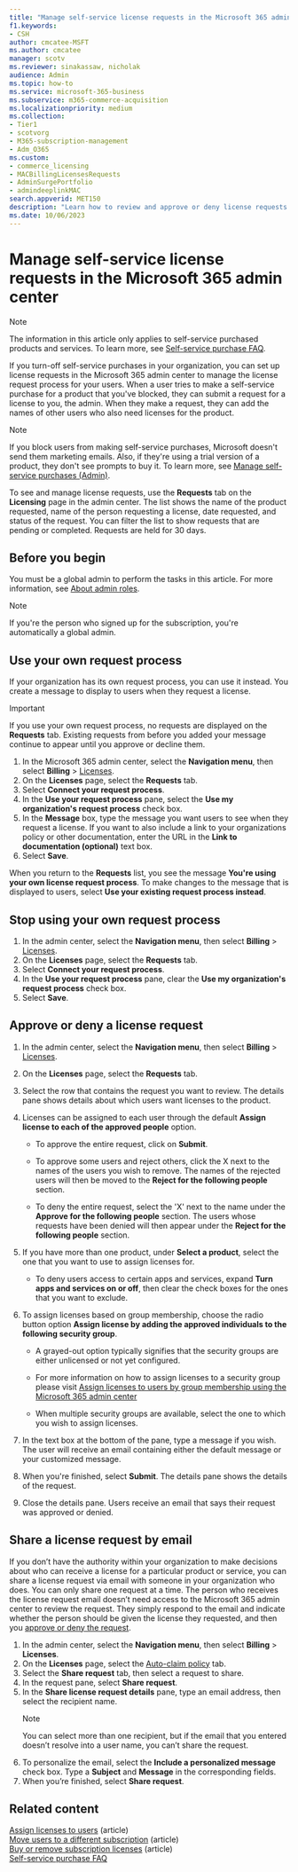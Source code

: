```yaml
---
title: "Manage self-service license requests in the Microsoft 365 admin center"
f1.keywords:
- CSH
author: cmcatee-MSFT
ms.author: cmcatee
manager: scotv
ms.reviewer: sinakassaw, nicholak
audience: Admin
ms.topic: how-to
ms.service: microsoft-365-business
ms.subservice: m365-commerce-acquisition
ms.localizationpriority: medium
ms.collection: 
- Tier1
- scotvorg
- M365-subscription-management
- Adm_O365
ms.custom: 
- commerce_licensing
- MACBillingLicensesRequests
- AdminSurgePortfolio
- admindeeplinkMAC
search.appverid: MET150
description: "Learn how to review and approve or deny license requests for products and services from users in the Microsoft 365 admin center."
ms.date: 10/06/2023
---
```


# Manage self-service license requests in the Microsoft 365 admin center

> [!NOTE]
> The information in this article only applies to self-service purchased products and services. To learn more, see [Self-service purchase FAQ](../subscriptions/self-service-purchase-faq.yml).

If you turn-off self-service purchases in your organization, you can set up license requests in the Microsoft 365 admin center to manage the license request process for your users. When a user tries to make a self-service purchase for a product that you've blocked, they can submit a request for a license to you, the admin. When they make a request, they can add the names of other users who also need licenses for the product.

> [!NOTE]
> If you block users from making self-service purchases, Microsoft doesn't send them marketing emails. Also, if they're using a trial version of a product, they don't see prompts to buy it. To learn more, see [Manage self-service purchases (Admin)](../subscriptions/manage-self-service-purchases-admins.md).

To see and manage license requests, use the **Requests** tab on the **Licensing** page in the admin center. The list shows the name of the product requested, name of the person requesting a license, date requested, and status of the request. You can filter the list to show requests that are pending or completed. Requests are held for 30 days.

## Before you begin

You must be a global admin to perform the tasks in this article. For more information, see [About admin roles](../../admin/add-users/about-admin-roles.md).

> [!NOTE]
> If you're the person who signed up for the subscription, you're automatically a global admin.

## Use your own request process

If your organization has its own request process, you can use it instead. You create a message to display to users when they request a license.

> [!IMPORTANT]
> If you use your own request process, no requests are displayed on the **Requests** tab. Existing requests from before you added your message continue to appear until you approve or decline them.

1. In the Microsoft 365 admin center, select the **Navigation menu**, then select **Billing** > <a href="https://go.microsoft.com/fwlink/p/?linkid=842264" target="_blank">Licenses</a>.
2. On the **Licenses** page, select the **Requests** tab.
1. Select **Connect your request process**.
4. In the **Use your request process** pane, select the **Use my organization's request process** check box.
5. In the **Message** box, type the message you want users to see when they request a license. If you want to also include a link to your organizations policy or other documentation, enter the URL in the **Link to documentation (optional)** text box.
6. Select **Save**.

When you return to the **Requests** list, you see the message **You're using your own license request process**. To make changes to the message that is displayed to users, select **Use your existing request process instead**.

## Stop using your own request process

1. In the admin center, select the **Navigation menu**, then select **Billing** > <a href="https://go.microsoft.com/fwlink/p/?linkid=842264" target="_blank">Licenses</a>.
2. On the **Licenses** page, select the **Requests** tab.
1. Select **Connect your request process**.
4. In the **Use your request process** pane, clear the **Use my organization's request process** check box.
5. Select **Save**.

## Approve or deny a license request

1. In the admin center, select the **Navigation menu**, then select **Billing** > <a href="https://go.microsoft.com/fwlink/p/?linkid=842264" target="_blank">Licenses</a>.
2. On the **Licenses** page, select the **Requests** tab.
1. Select the row that contains the request you want to review. The details pane shows details about which users want licenses to the product.
1. Licenses can be assigned to each user through the default **Assign license to each of the approved people** option.

   - To approve the entire request, click on **Submit**.
   - To approve some users and reject others, click the X next to the names of the users you wish to remove. The names of the rejected users will then be moved to the **Reject for the following people** section.
      
   - To deny the entire request, select the 'X' next to the name under the **Approve for the following people** section. The users whose requests have been denied will then appear under the **Reject for the following people** section.
5. If you have more than one product, under **Select a product**, select the one that you want to use to assign licenses for.
   - To deny users access to certain apps and services, expand **Turn apps and services on or off**, then clear the check boxes for the ones that you want to exclude.
1. To assign licenses based on group membership, choose the radio button option **Assign license by adding the approved individuals to the following security group**.

   - A grayed-out option typically signifies that the security groups are either unlicensed or not yet configured.
      
   - For more information on how to assign licenses to a security group please visit [Assign licenses to users by group membership using the Microsoft 365 admin center](/entra/identity/users/licensing-admin-center)
      
   - When multiple security groups are available, select the one to which you wish to assign licenses.
      
1. In the text box at the bottom of the pane, type a message if you wish. The user will receive an email containing either the default message or your customized message.

1. When you're finished, select **Submit**. The details pane shows the details of the request.
9. Close the details pane. Users receive an email that says their request was approved or denied.

## Share a license request by email

If you don’t have the authority within your organization to make decisions about who can receive a license for a particular product or service, you can share a license request via email with someone in your organization who does. You can only share one request at a time. The person who receives the license request email doesn’t need access to the Microsoft 365 admin center to review the request. They simply respond to the email and indicate whether the person should be given the license they requested, and then you [approve or deny the request](#approve-or-deny-a-license-request).

1. In the admin center, select the **Navigation menu**, then select **Billing** > **Licenses**.
2. On the **Licenses** page, select the <a href="https://go.microsoft.com/fwlink/p/?linkid=2245727" target="_blank">Auto-claim policy</a> tab.
3. Select the **Share request** tab, then select a request to share.
4. In the request pane, select **Share request**.
1. In the **Share license request details** pane, type an email address, then select the recipient name.
   > [!NOTE]
   > You can select more than one recipient, but if the email that you entered doesn’t resolve into a user name, you can’t share the request.
6. To personalize the email, select the **Include a personalized message** check box. Type a **Subject** and **Message** in the corresponding fields.
7. When you’re finished, select **Share request**.

## Related content

[Assign licenses to users](../../admin/manage/assign-licenses-to-users.md) (article)\
[Move users to a different subscription](../subscriptions/move-users-different-subscription.md) (article)\
[Buy or remove subscription licenses](buy-licenses.md) (article)\
[Self-service purchase FAQ](../subscriptions/self-service-purchase-faq.yml)
